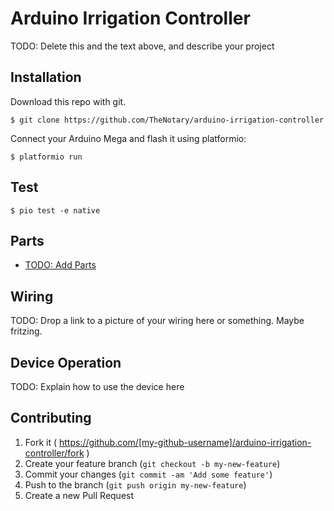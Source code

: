 # Arduino Irrigation Controller

TODO: Delete this and the text above, and describe your project

## Installation

Download this repo with git.

```
$ git clone https://github.com/TheNotary/arduino-irrigation-controller
```

Connect your Arduino Mega and flash it using platformio:

    $ platformio run

## Test

    $ pio test -e native


## Parts

* [TODO:  Add Parts](http://127.0.0.1)

## Wiring

TODO: Drop a link to a picture of your wiring here or something.  Maybe fritzing.

## Device Operation

TODO: Explain how to use the device here


## Contributing

1. Fork it ( https://github.com/[my-github-username]/arduino-irrigation-controller/fork )
2. Create your feature branch (`git checkout -b my-new-feature`)
3. Commit your changes (`git commit -am 'Add some feature'`)
4. Push to the branch (`git push origin my-new-feature`)
5. Create a new Pull Request
